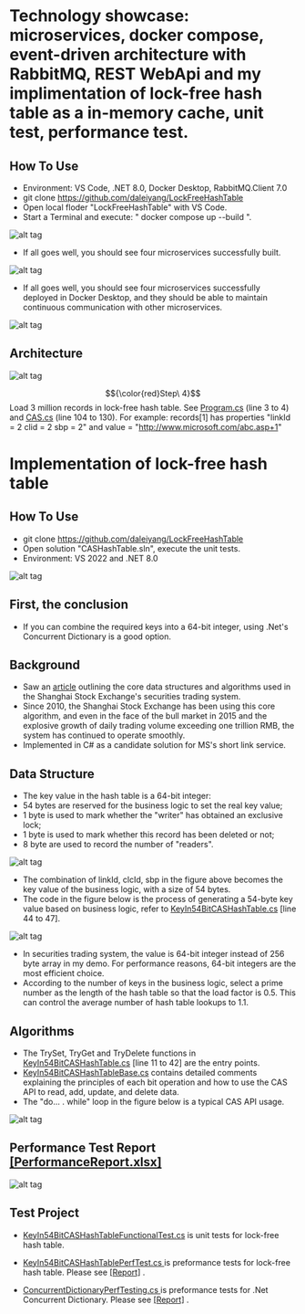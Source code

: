# Technology showcase: microservices, docker compose, event-driven architecture with RabbitMQ, REST WebApi and my implimentation of lock-free hash table as a in-memory cache, unit test, performance test.

## How To Use
- Environment: VS Code, .NET 8.0, Docker Desktop, RabbitMQ.Client 7.0
- git clone https://github.com/daleiyang/LockFreeHashTable
- Open local floder "LockFreeHashTable" with VS Code.
- Start a Terminal and execute: " docker compose up --build ".

![alt tag](https://raw.githubusercontent.com/daleiyang/LockFreeHashTable/refs/heads/master/Images/3.jpg)

- If all goes well, you should see four microservices successfully built.

![alt tag](https://raw.githubusercontent.com/daleiyang/LockFreeHashTable/refs/heads/master/Images/1.jpg)

- If all goes well, you should see four microservices successfully deployed in Docker Desktop, and they should be able to maintain continuous communication with other microservices.

![alt tag](https://raw.githubusercontent.com/daleiyang/LockFreeHashTable/refs/heads/master/Images/2.jpg)

## Architecture

![alt tag](https://raw.githubusercontent.com/daleiyang/LockFreeHashTable/refs/heads/master/Images/4.jpg)

$${\color{red}Step\ 4}$$ Load 3 million records in lock-free hash table. See [Program.cs](https://github.com/daleiyang/LockFreeHashTable/blob/master/WebApi/Program.cs#L3) (line 3 to 4) and [CAS.cs](https://github.com/daleiyang/LockFreeHashTable/blob/master/WebApi/CAS.cs#L104) (line 104 to 130). For example: records[1] has properties "linkId = 2 clid = 2 sbp = 2" and value = "http://www.microsoft.com/abc.asp+1" 

# Implementation of lock-free hash table

## How To Use 
- git clone https://github.com/daleiyang/LockFreeHashTable
- Open solution "CASHashTable.sln", execute the unit tests.
- Environment: VS 2022 and .NET 8.0

![alt tag](https://raw.githubusercontent.com/daleiyang/LockFreeHashTable/refs/heads/master/Images/ut.jpg)

## First, the conclusion
- If you can combine the required keys into a 64-bit integer, using .Net's Concurrent Dictionary is a good option.

## Background
- Saw an [article](https://cloud.tencent.com/developer/article/1130969) outlining the core data structures and algorithms used in the Shanghai Stock Exchange's securities trading system.
- Since 2010, the Shanghai Stock Exchange has been using this core algorithm, and even in the face of the bull market in 2015 and the explosive growth of daily trading volume exceeding one trillion RMB, the system has continued to operate smoothly.
- Implemented in C# as a candidate solution for MS's short link service.

## Data Structure
- The key value in the hash table is a 64-bit integer:
- 54 bytes are reserved for the business logic to set the real key value; 
- 1 byte is used to mark whether the "writer" has obtained an exclusive lock; 
- 1 byte is used to mark whether this record has been deleted or not; 
- 8 byte are used to record the number of "readers". 

![alt tag](https://raw.githubusercontent.com/daleiyang/LockFreeHashTable/refs/heads/master/Images/DataStructure.png)

- The combination of linkId, clcId, sbp in the figure above becomes the key value of the business logic, with a size of 54 bytes.
- The code in the figure below is the process of generating a 54-byte key value based on business logic, refer to [KeyIn54BitCASHashTable.cs](https://github.com/daleiyang/LockFreeHashTable/blob/master/CASHashTable/KeyIn54BitCASHashTable.cs#L44) [line 44 to 47].

![alt tag](https://raw.githubusercontent.com/daleiyang/LockFreeHashTable/refs/heads/master/Images/KeyGen.png)

- In securities trading system, the value is 64-bit integer instead of 256 byte array in my demo. For performance reasons, 64-bit integers are the most efficient choice.
- According to the number of keys in the business logic, select a prime number as the length of the hash table so that the load factor is 0.5. This can control the average number of hash table lookups to 1.1.

## Algorithms
- The TrySet, TryGet and TryDelete functions in [KeyIn54BitCASHashTable.cs](https://github.com/daleiyang/LockFreeHashTable/blob/master/CASHashTable/KeyIn54BitCASHashTable.cs#L11) [line 11 to 42] are the entry points.
- [KeyIn54BitCASHashTableBase.cs](https://github.com/daleiyang/LockFreeHashTable/blob/master/CASHashTable/KeyIn54BitCASHashTableBase.cs)  contains detailed comments explaining the principles of each bit operation and how to use the CAS API to read, add, update, and delete data.
- The "do... . while" loop in the figure below is a typical CAS API usage. 

![alt tag](https://raw.githubusercontent.com/daleiyang/LockFreeHashTable/refs/heads/master/Images/CAS.png)

## Performance Test Report [[PerformanceReport.xlsx]](https://github.com/daleiyang/LockFreeHashTable/raw/refs/heads/master/PerformanceReport.xlsx) 

![alt tag](https://raw.githubusercontent.com/daleiyang/LockFreeHashTable/refs/heads/master/Images/perf.jpg)

## Test Project
- [KeyIn54BitCASHashTableFunctionalTest.cs](https://github.com/daleiyang/LockFreeHashTable/blob/master/CASHashTableTest/KeyIn54BitCASHashTableFunctionalTest.cs) is unit tests for lock-free hash table.

- [KeyIn54BitCASHashTablePerfTest.cs ](https://github.com/daleiyang/LockFreeHashTable/blob/master/CASHashTableTest/KeyIn54BitCASHashTablePerfTest.cs) is preformance tests for lock-free hash table. Please see [[Report]](https://github.com/daleiyang/LockFreeHashTable/raw/refs/heads/master/PerformanceReport.xlsx) .

- [ConcurrentDictionaryPerfTesting.cs ](https://github.com/daleiyang/LockFreeHashTable/blob/master/CASHashTableTest/ConcurrentDictionaryPerfTesting.cs) is preformance tests for .Net Concurrent Dictionary. Please see [[Report]](https://github.com/daleiyang/LockFreeHashTable/raw/refs/heads/master/PerformanceReport.xlsx) .